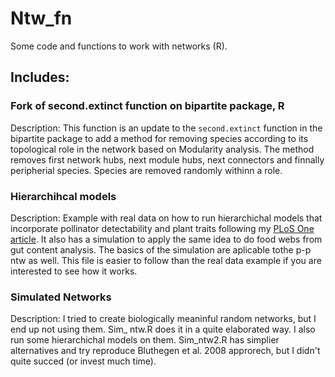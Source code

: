 Ntw_fn
===============

Some code and functions to work with networks (R).

Includes:
---------
### Fork of second.extinct function on bipartite package, R

Description: 
This function is an update to the ```second.extinct``` function in the bipartite package to add a method for removing species according to its topological role in the network based on Modularity analysis. The method removes first network hubs, next module hubs, next connectors and finnally peripherial species. Species are removed randomly withinn a role.

### Hierarchihcal models

Description: Example with real data on how to run hierarchichal models that incorporate pollinator detectability and plant traits following my [PLoS One article](http://www.plosone.org/article/info%3Adoi%2F10.1371%2Fjournal.pone.0069200). It also has a simulation to apply the same idea to do food webs from gut content analysis. The basics of the simulation are aplicable tothe p-p ntw as well. This file is easier to follow than the real data example if you are interested to see how it works.

### Simulated Networks

Description: I tried to create biologically meaninful random networks, but I end up not using them. Sim_ ntw.R does it in a quite elaborated way. I also run some hierarchichal models on them. Sim_ntw2.R has simplier alternatives and try reproduce Bluthegen et al. 2008 approrech, but I didn't quite succed (or invest much time).

